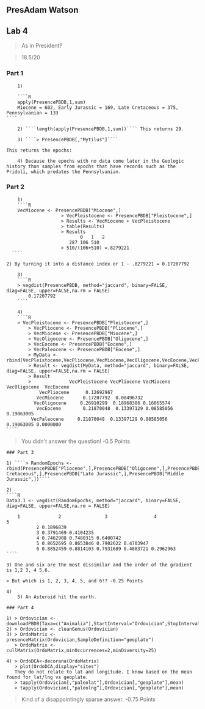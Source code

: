 ## PresAdam Watson
## Lab 4

> As in President?

> 18.5/20

### Part 1
		1) 
		
		````R
		apply(PresencePBDB,1,sum)
		Miocene = 602, Early Jurassic = 169, Late Cretaceous = 375, Pennsylvanian = 133
    ````

		2) ````length(apply(PresencePBDB,1,sum))```` This returns 29.

		3) ````> PresencePBDB[,"Mytilus"]```` 
                          
    This returns the epochs:
		
		4) Because the epochs with no data come later in the Geologic history than samples from epochs that have records such as the Pridoli, which predates the Pennsylvanian.
		
### Part 2
		1)  
		````R
		VecMiocene <- PresencePBDB["Miocene",]
                        > VecPleistocene <- PresencePBDB["Pleistocene",]
                        > Results <- VecMiocene + VecPleistocene
                        > table(Results)
                        > Results
                               0   1   2 
                           287 106 510 	
                        > 510/(106+510) =.8279221
      ````
            	
    2) By turning it into a distance index or 1 - .8279221 = 0.17207792
		
		3) 
		````R
		> vegdist(PresencePBDB, method="jaccard", binary=FALSE, diag=FALSE, upper=FALSE,na.rm = FALSE) 
		    0.17207792
		````
		
		4) 
		````R
		> VecPleistocene <- PresencePBDB["Pleistocene",]
		    > VecPliocene <- PresencePBDB["Pliocene",]	 
		    > VecMiocene <- PresencePBDB["Miocene",]
		    > VecOligocene <- PresencePBDB["Oligocene",]
	    	> VecEocene <- PresencePBDB["Eocene",]
		    > VecPaleocene <- PresencePBDB["Eocene",]
		    > MyData <- rbind(VecPleistocene,VecPliocene,VecMiocene,VecOligocene,VecEocene,VecPaleocene) 		    
		    > Result <- vegdist(MyData, method="jaccard", binary=FALSE, diag=FALSE, upper=FALSE,na.rm = FALSE)
		    > Result 
		    >              VecPleistocene VecPliocene VecMiocene VecOligocene  VecEocene
                VecPliocene      0.12692967                                               
               VecMiocene       0.17207792  0.08496732                                   
              VecOligocene     0.26910299  0.18968386 0.16065574                        
               VecEocene        0.21870048  0.13397129 0.08585056   0.19063005           
             VecPaleocene     0.21870048  0.13397129 0.08585056   0.19063005 0.0000000
    ````
    
  > You didn't answer the question! -0.5 Points

	### Part 3
	
	1) ````> RandomEpochs <- rbind(PresencePBDB["Pliocene",],PresencePBDB["Oligocene",],PresencePBDB["Paleocene",],PresencePBDB["Early Cretaceous",],PresencePBDB["Late Jurassic",],PresencePBDB["Middle Jurassic",])````
	
	2) 
	````R
	Data3.1 <- vegdist(RandomEpochs, method="jaccard", binary=FALSE, diag=FALSE, upper=FALSE,na.rm = FALSE)
		      
		1              2                3                 4                 5
               2 0.1896839                                        
               3 0.3791469 0.4104235                              
               4 0.7462908 0.7480315 0.6400742                    
               5 0.8652695 0.8653846 0.7902622 0.4703947          
               6 0.8852459 0.8814103 0.7931689 0.4883721 0.2962963
	````
	
	3) One and six are the most dissimilar and the order of the gradient is 1,2 3, 4 5,6. 
	
	> But which is 1, 2, 3, 4, 5, and 6!? -0.25 Points
	
	4)
		5) An Asteroid hit the earth. 

	### Part 4 
		
	1) > Ordovician <- downloadPBDB(Taxa=c("Animalia"),StartInterval="Ordovician",StopInterval="Ordovician")
	2) > Ordovician <- cleanGenus(Ordovician)
 	3) > OrdoMatrix <-presenceMatrix(Ordovician,SampleDefinition="geoplate")
	   > OrdoMatrix <-cullMatrix(OrdoMatrix,minOccurrences=2,minDiversity=25)
	
	4) > OrdoDCA<-decorana(OrdoMatrix)
	   > plot(OrdoDCA,display="sites")
	   They do not relate to lat and longitude. I know based on the mean found for lat/lng vs geoplate. 
	   > tapply(Ordovician[,"paleolat"],Ordovician[,"geoplate"],mean)
	   > tapply(Ordovician[,"paleolng”],Ordovician[,"geoplate"],mean)

  > Kind of a disappointingly sparse answer. -0.75 Points

